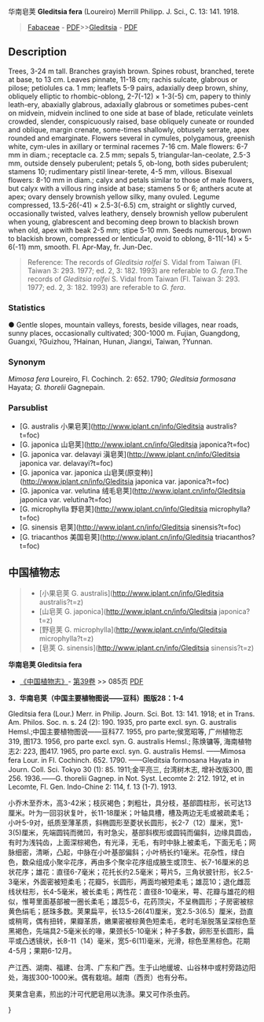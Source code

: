 华南皂荚 **Gleditsia fera** (Loureiro) Merrill Philipp. J. Sci., C. 13: 141. 1918.

> [Fabaceae](http://www.iplant.cn/info/Fabaceae?t=foc) - [PDF](http://www.iplant.cn/foc/pdf/Fabaceae.pdf)>>[Gleditsia](http://www.iplant.cn/info/Gleditsia?t=foc) - [PDF](http://www.iplant.cn/foc/pdf/Gleditsia.pdf)

## Description

Trees, 3-24 m tall. Branches grayish brown. Spines robust, branched, terete at base, to 13 cm. Leaves pinnate, 11-18 cm; rachis sulcate, glabrous or pilose; petiolules ca. 1 mm; leaflets 5-9 pairs, adaxially deep brown, shiny, obliquely elliptic to rhombic-oblong, 2-7(-12) × 1-3(-5) cm, papery to thinly leath-ery, abaxially glabrous, adaxially glabrous or sometimes pubes-cent on midvein, midvein inclined to one side at base of blade, reticulate veinlets crowded, slender, conspicuously raised, base obliquely cuneate or rounded and oblique, margin crenate, some-times shallowly, obtusely serrate, apex rounded and emarginate. Flowers several in cymules, polygamous, greenish white, cym-ules in axillary or terminal racemes 7-16 cm. Male flowers: 6-7 mm in diam.; receptacle ca. 2.5 mm; sepals 5, triangular-lan-ceolate, 2.5-3 mm, outside densely puberulent; petals 5, ob-long, both sides puberulent; stamens 10; rudimentary pistil linear-terete, 4-5 mm, villous. Bisexual flowers: 8-10 mm in diam.; calyx and petals similar to those of male flowers, but calyx with a villous ring inside at base; stamens 5 or 6; anthers acute at apex; ovary densely brownish yellow silky, many ovuled. Legume compressed, 13.5-26(-41) × 2.5-3(-6.5) cm, straight or slightly curved, occasionally twisted, valves leathery, densely brownish yellow puberulent when young, glabrescent and becoming deep brown to blackish brown when old, apex with beak 2-5 mm; stipe 5-10 mm. Seeds numerous, brown to blackish brown, compressed or lenticular, ovoid to oblong, 8-11(-14) × 5-6(-11) mm, smooth. Fl. Apr-May, fr. Jun-Dec.

> Reference: 
> The records of *Gleditsia rolfei* S. Vidal from Taiwan (Fl. Taiwan 3: 293. 1977; ed. 2, 3: 182. 1993) are referable to *G. fera*.The records of *Gleditsia rolfei* S. Vidal from Taiwan (Fl. Taiwan 3: 293. 1977; ed. 2, 3: 182. 1993) are referable to *G. fera*.

### Statistics
● Gentle slopes, mountain valleys, forests, beside villages, near roads, sunny places, occasionally cultivated; 300-1000 m. Fujian, Guangdong, Guangxi, ?Guizhou, ?Hainan, Hunan, Jiangxi, Taiwan, ?Yunnan.

### Synonym
*Mimosa fera* Loureiro, Fl. Cochinch. 2: 652. 1790; *Gleditsia formosana* Hayata; *G. thorelii* Gagnepain.

### Parsublist

* [G.  australis  小果皂荚](http://www.iplant.cn/info/Gleditsia australis?t=foc)
* [G.  japonica  山皂荚](http://www.iplant.cn/info/Gleditsia japonica?t=foc)
* [G.  japonica var. delavayi  滇皂荚](http://www.iplant.cn/info/Gleditsia japonica var. delavayi?t=foc)
* [G.  japonica var. japonica  山皂荚(原变种)](http://www.iplant.cn/info/Gleditsia japonica var. japonica?t=foc)
* [G.  japonica var. velutina  绒毛皂荚](http://www.iplant.cn/info/Gleditsia japonica var. velutina?t=foc)
* [G.  microphylla  野皂荚](http://www.iplant.cn/info/Gleditsia microphylla?t=foc)
* [G.  sinensis  皂荚](http://www.iplant.cn/info/Gleditsia sinensis?t=foc)
* [G.  triacanthos  美国皂荚](http://www.iplant.cn/info/Gleditsia triacanthos?t=foc)

## 中国植物志

> * [小果皂荚  G.  australis](http://www.iplant.cn/info/Gleditsia australis?t=z)
> * [山皂荚  G.  japonica](http://www.iplant.cn/info/Gleditsia japonica?t=z)
> * [野皂荚  G.  microphylla](http://www.iplant.cn/info/Gleditsia microphylla?t=z)
> * [皂荚  G.  sinensis](http://www.iplant.cn/info/Gleditsia sinensis?t=z)

**华南皂荚 Gleditsia fera**

* [《中国植物志》](http://www.iplant.cn/frps)- [第39卷](http://www.iplant.cn/frps/vol/39) >> 085页 [PDF](http://www.iplant.cn/frps/pdf/39/085.PDF)

**3．华南皂荚（中国主要植物图说——豆科）图版28：1-4**

Gleditsia fera (Lour.) Merr. in Philip. Journ. Sci. Bot. 13: 141. 1918; et in Trans. Am. Philos. Soc. n. s. 24 (2): 190. 1935, pro parte excl. syn. G. australis Hemsl.;中国主要植物图说——豆科77. 1955, pro parte;侯宽昭等, 广州植物志319, 图173. 1956, pro parte excl. syn. G. australis Hemsl.; 陈焕镛等, 海南植物志2: 223, 图417. 1965, pro parte excl. syn. G. australis Hemsl. ——Mimosa fera Lour. in Fl. Cochinch. 652. 1790. ——Gleditsia formosana Hayata in Journ. Coll. Sci. Tokyo 30 (1): 85. 1911;金平亮三, 台湾树木志, 增补改版300, 图256. 1936.——G. thorelii Gagnep. in Not. Syst. Lecomte 2: 212. 1912, et in Lecomte, Fl. Gen. Indo-Chine 2: 114, f. 13 (1-7). 1913.

小乔木至乔木，高3-42米；枝灰褐色；刺粗壮，具分枝，基部圆柱形，长可达13厘米。叶为一回羽状复叶，长11-18厘米；叶轴具槽，槽及两边无毛或被疏柔毛；小叶5-9对，纸质至薄革质，斜椭圆形至菱状长圆形，长2-7（12）厘米，宽1-3(5)厘米，先端圆钝而微凹，有时急尖，基部斜楔形或圆钝而偏斜，边缘具圆齿，有时为浅钝齿，上面深棕褐色，有光泽，无毛，有时中脉上被柔毛，下面无毛；网脉细密，清晰，凸起，中脉在小叶基部偏斜；小叶柄长约1毫米。花杂性，绿白色，数朵组成小聚伞花序，再由多个聚伞花序组成腋生或顶生、长7-16厘米的总状花序；雄花：直径6-7毫米；花托长约2.5毫米；萼片5，三角状披针形，长2.5-3毫米，外面密被短柔毛；花瓣5，长圆形，两面均被短柔毛；雄蕊10；退化雌蕊线状柱形，长4-5毫米，被长柔毛；两性花：直径8-10毫米，萼、花瓣与雄花的相似，惟萼里面基部被一圈长柔毛；雄蕊5-6，花药顶尖，不呈椭圆形；子房密被棕黄色绢毛；胚珠多数。荚果扁平，长13.5-26(41)厘米，宽2.5-3(6.5）厘米，劲直或稍弯，偶有扭转，果瓣革质，嫩果密被棕黄色短柔毛，老时毛渐脱落呈深棕色至黑褐色，先端具2-5毫米长的喙，果颈长5-10毫米；种子多数，卵形至长圆形，扁平或凸透镜状，长8-11（14）毫米，宽5-6(11)毫米，光滑，棕色至黑棕色。花期4-5月；果期6-12月。

产江西、湖南、福建、台湾、广东和广西。生于山地缓坡、山谷林中或村旁路边阳处，海拔300-1000米。偶有栽培。越南（西贡）也有分布。

荚果含皂素，煎出的汁可代肥皂用以洗涤。果又可作杀虫药。

}
